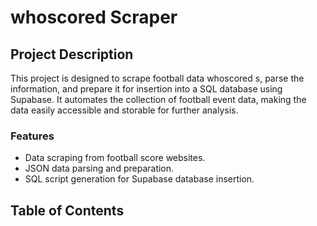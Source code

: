 # 
# whoscored Scraper

## Project Description
This project is designed to scrape football data whoscored s, parse the information, and prepare it for insertion into a SQL database using Supabase. It automates the collection of football event data, making the data easily accessible and storable for further analysis.

### Features
- Data scraping from football score websites.
- JSON data parsing and preparation.
- SQL script generation for Supabase database insertion.

## Table of Contents
